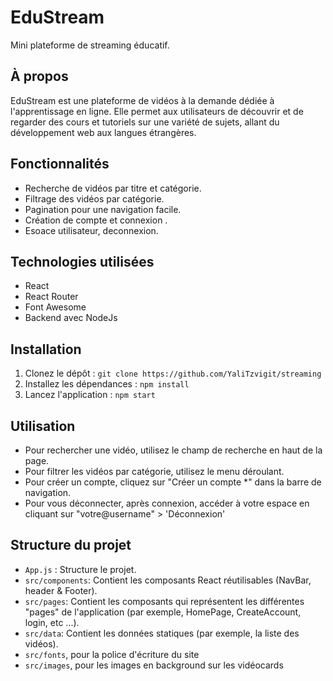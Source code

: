 
# EduStream

Mini plateforme de streaming éducatif.

## À propos

EduStream est une plateforme de vidéos à la demande dédiée à l'apprentissage en ligne. Elle permet aux utilisateurs de découvrir et de regarder des cours et tutoriels sur une variété de sujets, allant du développement web aux langues étrangères.

## Fonctionnalités

* Recherche de vidéos par titre et catégorie.
* Filtrage des vidéos par catégorie.
* Pagination pour une navigation facile.
* Création de compte et connexion .
* Esoace utilisateur, deconnexion.

## Technologies utilisées

* React
* React Router
* Font Awesome
* Backend avec NodeJs

## Installation

1.  Clonez le dépôt : `git clone https://github.com/YaliTzvigit/streaming `
2.  Installez les dépendances : `npm install`
3.  Lancez l'application : `npm start`

## Utilisation

* Pour rechercher une vidéo, utilisez le champ de recherche en haut de la page.
* Pour filtrer les vidéos par catégorie, utilisez le menu déroulant.
* Pour créer un compte, cliquez sur "Créer un compte *" dans la barre de navigation.
* Pour vous déconnecter, après connexion, accéder à votre espace en cliquant sur "votre@username" > 'Déconnexion'

## Structure du projet
* `App.js` : Structure le projet.
* `src/components`: Contient les composants React réutilisables (NavBar, header & Footer).
* `src/pages`: Contient les composants qui représentent les différentes "pages" de l'application (par exemple, HomePage, CreateAccount, login, etc ...).
* `src/data`: Contient les données statiques (par exemple, la liste des vidéos).
* `src/fonts`, pour la police d'écriture du site
* `src/images`, pour les images en background sur les vidéocards
